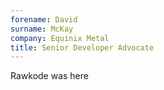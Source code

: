 ```yaml
---
forename: David
surname: McKay
company: Equinix Metal
title: Senior Developer Advocate
---
```


Rawkode was here
